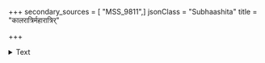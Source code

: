+++
secondary_sources = [ "MSS_9811",]
jsonClass = "Subhaashita"
title = "कालरात्रिर्महारात्रिर्"

+++

<details><summary>Text</summary>

कालरात्रिर्महारात्रिर् मोहरात्रिश्च दारुणा।  
त्वं श्रीस् त्वमीश्वरी त्वं ह्रीस् त्वं बुद्धिर्बोधलक्षणा॥
</details>
